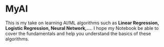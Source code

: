 # MyAI

This is my take on learning AI/ML algorithms such as **Linear Regression, Logistic Regression, Neural Network,...**. I hope my Notebook be able to cover the fundamentals and help you understand the basics of these algorithms.